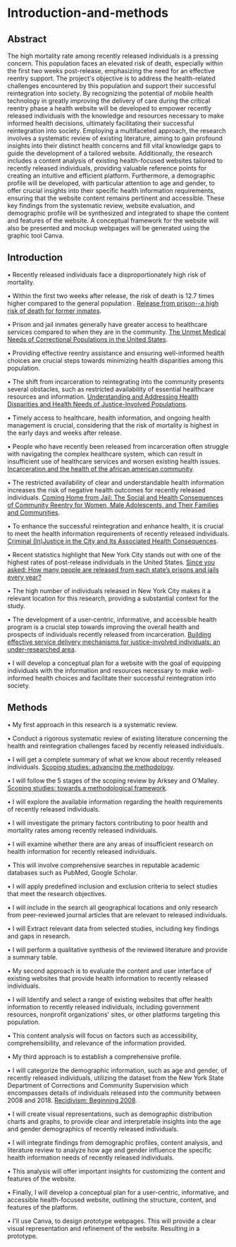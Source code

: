 # Introduction-and-methods
## Abstract

The high mortality rate among recently released individuals is a pressing concern. This population faces an elevated risk of death, especially within the first two weeks post-release, emphasizing the need for an effective reentry support. The project's objective is to address the health-related challenges encountered by this population and support their successful reintegration into society. By recognizing the potential of mobile health technology in greatly improving the delivery of care during the critical reentry phase a health website will be developed to empower recently released individuals with the knowledge and resources necessary to make informed health decisions, ultimately facilitating their successful reintegration into society. Employing a multifaceted approach, the research involves a systematic review of existing literature, aiming to gain profound insights into their distinct health concerns and fill vital knowledge gaps to guide the development of a tailored website. Additionally, the research includes a content analysis of existing health-focused websites tailored to recently released individuals, providing valuable reference points for creating an intuitive and efficient platform. Furthermore, a demographic profile will be developed, with particular attention to age and gender, to offer crucial insights into their specific health information requirements, ensuring that the website content remains pertinent and accessible. These key findings from the systematic review, website evaluation, and demographic profile will be synthesized and integrated to shape the content and features of the website. A conceptual framework for the website will also be presented and mockup webpages will be generated using the graphic tool Canva.
## Introduction
•	Recently released individuals face a disproportionately high risk of mortality. <br/>

•	Within the first two weeks after release, the risk of death is 12.7 times higher compared to the general population . [Release from prison--a high risk of death for former inmates](https://www.ncbi.nlm.nih.gov/pmc/articles/PMC2836121/). <br/>

•	Prison and jail inmates generally have greater access to healthcare services compared to when they are in the community. [The Unmet Medical Needs of Correctional Populations in the United States](https://www.sciencedirect.com/science/article/abs/pii/S0027968415302145). <br/>

•	Providing effective reentry assistance and ensuring well-informed health choices are crucial steps towards minimizing health disparities among this population. <br/>

• The shift from incarceration to reintegrating into the community presents several obstacles, such as restricted availability of essential healthcare resources and information. [Understanding and Addressing Health Disparities and Health Needs of Justice-Involved Populations](https://journals.sagepub.com/doi/pdf/10.1177/0033354918813089). <br/>

• Timely access to healthcare, health information, and ongoing health management is crucial, considering that the risk of mortality is highest in the early days and weeks after release. <br/>

•	People who have recently been released from incarceration often struggle with navigating the complex healthcare system, which can result in insufficient use of healthcare services and worsen existing health issues. [Incarceration and the health of the african american community](https://www.researchgate.net/publication/231786270_Incarceration_and_the_Health_of_the_African_American_Community). <br/>

•	The restricted availability of clear and understandable health information increases the risk of negative health outcomes for recently released individuals. [Coming Home from Jail: The Social and Health Consequences of Community Reentry for Women, Male Adolescents, and Their Families and Communities](https://ajph.aphapublications.org/doi/full/10.2105/AJPH.2004.056325). <br/>

•	To enhance the successful reintegration and enhance health, it is crucial to meet the health information requirements of recently released individuals. [Criminal (In)Justice in the City and Its Associated Health Consequences](https://ajph.aphapublications.org/doi/full/10.2105/AJPH.98.Supplement_1.S185). <br/>

•	Recent statistics highlight that New York City stands out with one of the highest rates of post-release individuals in the United States. [Since you asked: How many people are released from each state’s prisons and jails every year?](https://www.prisonpolicy.org/blog/2022/08/25/releasesbystate/) <br/>

•	The high number of individuals released in New York City makes it a relevant location for this research, providing a substantial context for the study. <br/>

•	The development of a user-centric, informative, and accessible health program is a crucial step towards improving the overall health and prospects of individuals recently released from incarceration. [Building effective service delivery mechanisms for justice-involved individuals: an under-researched area](https://link.springer.com/article/10.1186/2194-7899-2-2). <br/>

•	I will develop a conceptual plan for a website with the goal of equipping individuals with the information and resources necessary to make well-informed health choices and facilitate their successful reintegration into society.
## Methods

•	My first approach in this research is a systematic review.<br/>

•	Conduct a rigorous systematic review of existing literature concerning the health and reintegration challenges faced by recently released individuals.<br/>

•	I will get a complete summary of what we know about recently released individuals. [Scoping studies: advancing the methodology](https://implementationscience.biomedcentral.com/articles/10.1186/1748-5908-5-69).<br/>

•	I will follow the 5 stages of the scoping review by Arksey and O’Malley. [Scoping studies: towards a methodological framework](https://www.tandfonline.com/doi/full/10.1080/1364557032000119616?needAccess=true). <br/>

•	I will explore the available information regarding the health requirements of recently released individuals.<br/>

•	I will investigate the primary factors contributing to poor health and mortality rates among recently released individuals.<br/>

•	I will examine whether there are any areas of insufficient research on health information for recently released individuals.<br/>

•	This will involve comprehensive searches in reputable academic databases such as PubMed, Google Scholar.<br/>

•	I will apply predefined inclusion and exclusion criteria to select studies that meet the research objectives.<br/>

•	I will include in the search all geographical locations and only research from peer-reviewed journal articles that are relevant to released individuals.<br/>

•	I will Extract relevant data from selected studies, including key findings and gaps in research.<br/> 

•	I will perform a qualitative synthesis of the reviewed literature and provide a summary table.<br/>

•	My second approach is to evaluate the content and user interface of existing websites that provide health information to recently released individuals.<br/>

•	I will Identify and select a range of existing websites that offer health information to recently released individuals, including government resources, nonprofit organizations' sites, or other platforms targeting this population.<br/>

•	This content analysis will focus on factors such as accessibility, comprehensibility, and relevance of the information provided.<br/>

•	My third approach is to establish a comprehensive profile.<br/> 

•	I will categorize the demographic information, such as age and gender, of recently released individuals, utilizing the dataset from the New York State Department of Corrections and Community Supervision which encompasses details of individuals released into the community between 2008 and 2018. [Recidivism: Beginning 2008](https://data.ny.gov/Public-Safety/Recidivism-Beginning-2008/y7pw-wrny). <br/>

•	I will create visual representations, such as demographic distribution charts and graphs, to provide clear and interpretable insights into the age and gender demographics of recently released individuals.<br/>

•	I will integrate findings from demographic profiles, content analysis, and literature review to analyze how age and gender influence the specific health information needs of recently released individuals. <br/>

•	This analysis will offer important insights for customizing the content and features of the website. <br/>

•	Finally, I will develop a conceptual plan for a user-centric, informative, and accessible health-focused website, outlining the structure, content, and features of the platform. <br/>

•	I'll use Canva, to design prototype webpages. This will provide a clear visual representation and refinement of the website. Resulting in a prototype.<br/>
